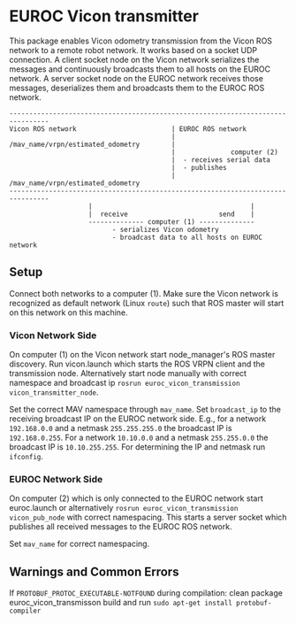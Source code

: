 # EUROC Vicon transmitter

This package enables Vicon odometry transmission from the Vicon ROS network to a
remote robot network.
It works based on a socket UDP connection.
A client socket node on the Vicon network serializes the messages and
continuously broadcasts them to all hosts on the EUROC network.
A server socket node on the EUROC network receives those messages, deserializes
them and broadcasts them to the EUROC ROS network.

```
--------------------------------------------------------------------------------
Vicon ROS network                        | EUROC ROS network
                                         |
/mav_name/vrpn/estimated_odometry        |
                                         |              computer (2)
                                         |  - receives serial data
                                         |  - publishes
                                         |   /mav_name/vrpn/estimated_odometry
--------------------------------------------------------------------------------
                    |                                        |             
                    |  receive                       send    |          
                    -------------- computer (1) --------------
                          - serializes Vicon odometry
                          - broadcast data to all hosts on EUROC network
```

## Setup
Connect both networks to a computer (1).
Make sure the Vicon network is recognized as default network (Linux ```route```)
such that ROS master will start on this network on this machine.

### Vicon Network Side
On computer (1) on the Vicon network start node_manager's ROS master discovery.
Run vicon.launch which starts the ROS VRPN client and the transmission node.
Alternatively start node manually with correct namespace and broadcast ip
```rosrun euroc_vicon_transmission vicon_transmitter_node```.

Set the correct MAV namespace through ```mav_name```.
Set ```broadcast_ip``` to the receiving broadcast IP on the EUROC network side.
E.g., for a network ```192.168.0.0``` and a netmask ```255.255.255.0``` the
broadcast IP is ```192.168.0.255```.
For a network ```10.10.0.0``` and a netmask ```255.255.0.0``` the broadcast IP
is ```10.10.255.255```.
For determining the IP and netmask run ```ifconfig```.

### EUROC Network Side
On computer (2) which is only connected to the EUROC network start euroc.launch
or alternatively ```rosrun euroc_vicon_transmission vicon_pub_node``` with
correct namespacing.
This starts a server socket which publishes all received messages to the EUROC
ROS network.

Set ```mav_name``` for correct namespacing.

## Warnings and Common Errors
If ```PROTOBUF_PROTOC_EXECUTABLE-NOTFOUND``` during compilation:
clean package euroc_vicon_transmisson build and run
```sudo apt-get install protobuf-compiler```
